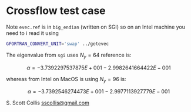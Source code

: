 # Crossflow test case

Note `evec.ref` is in `big_endian` (written on SGI) so on an Intel machine you need to i
read it using

```bash
GFORTRAN_CONVERT_UNIT='swap' ../getevec
```

The eigenvalue from `sgi` uses $N_y = 64$ reference is:

$$\alpha = -3.7392297537875E+001  -2.9982641664422E-001 $$

whereas from Intel on MacOS is using $N_y=96$ is:

$$\alpha = -3.7392546274473E+001  -2.9977113927779E-001 $$

S. Scott Collis
sscollis@gmail.com
